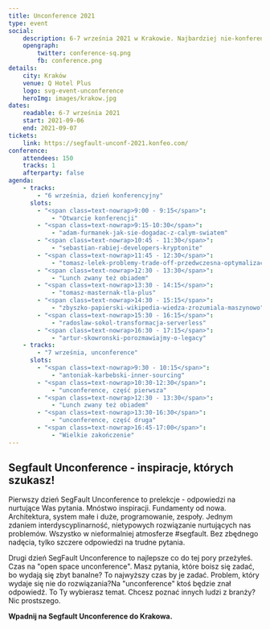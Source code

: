 ```yaml
---
title: Unconference 2021
type: event
social:
    description: 6-7 września 2021 w Krakowie. Najbardziej nie-konferencja której szukasz
    opengraph:
        twitter: conference-sq.png
        fb: conference.png     
details:
    city: Kraków
    venue: Q Hotel Plus
    logo: svg-event-unconference
    heroImg: images/krakow.jpg
dates: 
    readable: 6-7 września 2021
    start: 2021-09-06
    end: 2021-09-07
tickets: 
    link: https://segfault-unconf-2021.konfeo.com/
conference:
    attendees: 150
    tracks: 1
    afterparty: false
agenda:
    - tracks: 
        - "6 września, dzień konferencyjny"
      slots:
        - "<span class=text-nowrap>9:00 - 9:15</span>":
            - "Otwarcie konferencji"
        - "<span class=text-nowrap>9:15-10:30</span>":
            - "adam-furmanek-jak-sie-dogadac-z-calym-swiatem"
        - "<span class=text-nowrap>10:45 - 11:30</span>":
            - "sebastian-rabiej-developers-kryptonite"
        - "<span class=text-nowrap>11:45 - 12:30</span>":
            - "tomasz-lelek-problemy-trade-off-przedwczesna-optymalizacja"
        - "<span class=text-nowrap>12:30 - 13:30</span>":
            - "Lunch zwany też obiadem"
        - "<span class=text-nowrap>13:30 - 14:15</span>":
            - "tomasz-masternak-tla-plus"
        - "<span class=text-nowrap>14:30 - 15:15</span>":
            - "zbyszko-papierski-wikipedia-wiedza-zrozumiala-maszynowo"
        - "<span class=text-nowrap>15:30 - 16:15</span>":
            - "radoslaw-sokol-transformacja-serverless"
        - "<span class=text-nowrap>16:30 - 17:15</span>":
            - "artur-skowronski-porozmawiajmy-o-legacy"
    - tracks: 
        - "7 września, unconference"
      slots:
        - "<span class=text-nowrap>9:30 - 10:15</span>":
            - "antoniak-karbebski-inner-sourcing"
        - "<span class=text-nowrap>10:30-12:30</span>":
            - "unconference, część pierwsza"
        - "<span class=text-nowrap>12:30 - 13:30</span>":
            - "Lunch zwany też obiadem"
        - "<span class=text-nowrap>13:30-16:30</span>":
            - "unconference, część druga"
        - "<span class=text-nowrap>16:45-17:00</span>":
            - "Wielkie zakończenie"
---
```


## Segfault Unconference - inspiracje, których szukasz!


Pierwszy dzień SegFault Unconference to prelekcje - odpowiedzi na nurtujące Was pytania. Mnóstwo inspiracji. Fundamenty od nowa. Architektura, system małe i duże, programowanie, zespoły. Jednym zdaniem interdyscyplinarność, nietypowych rozwiązanie
nurtujących nas problemów. Wszystko w nieformalniej atmosferze
#segfault. Bez zbędnego nadęcia, tylko szczere odpowiedzi na trudne pytania. 

Drugi dzień SegFault Unconference to najlepsze co do tej pory przeżyłeś. Czas na "open space unconference". Masz pytania, które boisz się zadać, bo wydają się zbyt banalne? To najwyższy czas by je zadać. Problem, który wydaje się nie do rozwiązania?Na "unconference" ktoś będzie znał odpowiedź. To Ty wybierasz temat. Chcesz poznać innych ludzi z branży? Nic prostszego. 


**Wpadnij na Segfault Unconference do Krakowa.**
